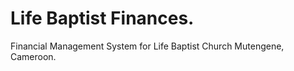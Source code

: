 # Life Baptist Finances.

Financial Management System for Life Baptist Church Mutengene, Cameroon.



